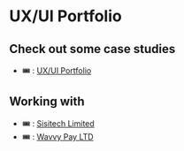 # UX/UI Portfolio

## Check out some case studies

- 🎟️ : [UX/UI Portfolio](https://chivatsi.wavvy.dev/)

## Working with

- 🎟️ : [Sisitech Limited](https://sisitech.com/)
- 🎟️ : [Wavvy Pay LTD]()